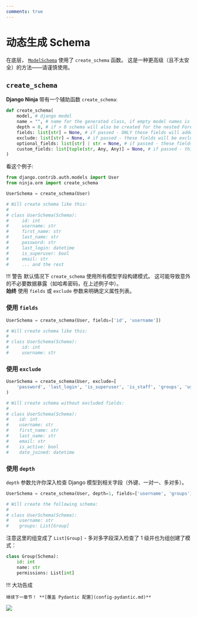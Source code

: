 ```yaml
---
comments: true
---
```

# 动态生成 Schema

在底层， [`ModelSchema`](django-pydantic.md#modelschema) 使用了 `create_schema` 函数。
这是一种更高级（且不太安全）的方法——请谨慎使用。

## `create_schema`

**Django Ninja** 带有一个辅助函数 `create_schema`:

```python
def create_schema(
    model, # django model
    name = "", # name for the generated class, if empty model names is used
    depth = 0, # if > 0 schema will also be created for the nested ForeignKeys and Many2Many (with the provided depth of lookup)
    fields: list[str] = None, # if passed - ONLY these fields will added to schema
    exclude: list[str] = None, # if passed - these fields will be excluded from schema
    optional_fields: list[str] | str = None, # if passed - these fields will not be required on schema (use '__all__' to mark ALL fields required)
    custom_fields: list[tuple(str, Any, Any)] = None, # if passed - this will override default field types (or add new fields)
)
```


看这个例子:

```python hl_lines="2 4"
from django.contrib.auth.models import User
from ninja.orm import create_schema

UserSchema = create_schema(User)

# Will create schema like this:
# 
# class UserSchema(Schema):
#     id: int
#     username: str
#     first_name: str
#     last_name: str
#     password: str
#     last_login: datetime
#     is_superuser: bool
#     email: str
#     ... and the rest

```

!!! 警告
    默认情况下 `create_schema` 使用所有模型字段构建模式。
    这可能导致意外的不必要数据暴露（如哈希密码，在上述例子中）。
    <br>
    **始终** 使用 `fields` 或 `exclude` 参数来明确定义属性列表。

### 使用 `fields`

```python hl_lines="1"
UserSchema = create_schema(User, fields=['id', 'username'])

# Will create schema like this:
# 
# class UserSchema(Schema):
#     id: int
#     username: str

```

### 使用 `exclude`

```python hl_lines="1 2"
UserSchema = create_schema(User, exclude=[
    'password', 'last_login', 'is_superuser', 'is_staff', 'groups', 'user_permissions']
)

# Will create schema without excluded fields:
# 
# class UserSchema(Schema):
#    id: int
#    username: str
#    first_name: str
#    last_name: str
#    email: str
#    is_active: bool
#    date_joined: datetime
```

### 使用 `depth`

`depth` 参数允许你深入检查 Django 模型到相关字段（外键、一对一、多对多）。

```python hl_lines="1 7"
UserSchema = create_schema(User, depth=1, fields=['username', 'groups'])

# Will create the following schema:
#
# class UserSchema(Schema):
#    username: str
#    groups: List[Group]
```

注意这里的组变成了 `List[Group]` - 多对多字段深入检查了 1 级并也为组创建了模式：

```python
class Group(Schema):
    id: int
    name: str
    permissions: List[int]
```

!!! 大功告成

    继续下一章节！ **[覆盖 Pydantic 配置](config-pydantic.md)**

<img style="object-fit: cover; object-position: 50% 50%;" loading="lazy" fetchpriority="auto" aria-hidden="true" draggable="false" src="https://picsum.photos/825/47.jpg">
